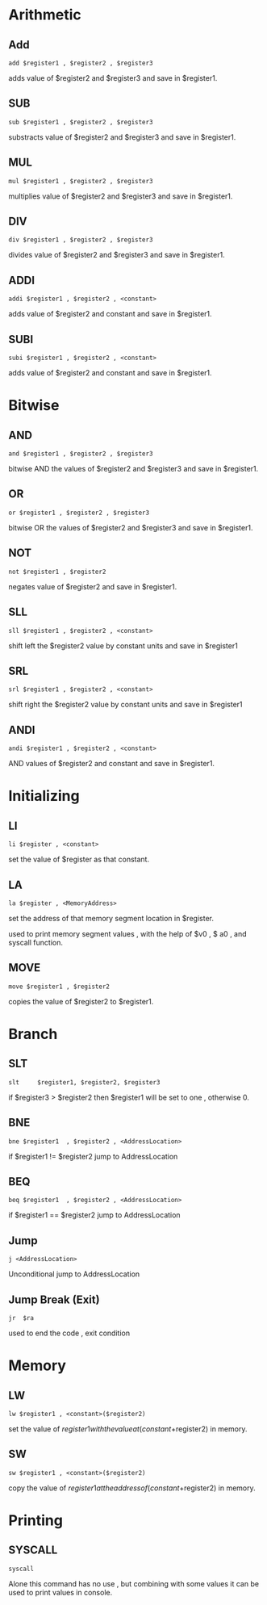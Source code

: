# Arithmetic

## Add

```
add $register1 , $register2 , $register3
```

adds value of $register2 and $register3 and save in $register1.

## SUB

```
sub $register1 , $register2 , $register3
```

substracts value of $register2 and $register3 and save in $register1.

## MUL

```
mul $register1 , $register2 , $register3
```

multiplies value of $register2 and $register3 and save in $register1.

## DIV

```
div $register1 , $register2 , $register3
```

divides value of $register2 and $register3 and save in $register1.

## ADDI

```
addi $register1 , $register2 , <constant>
```

adds value of $register2 and constant and save in $register1.

## SUBI

```
subi $register1 , $register2 , <constant>
```

adds value of $register2 and constant and save in $register1.

# Bitwise

## AND

```
and $register1 , $register2 , $register3
```

bitwise AND the values of $register2 and $register3 and save in $register1.

## OR

```
or $register1 , $register2 , $register3
```

bitwise OR the values of $register2 and $register3 and save in $register1.

## NOT

```
not $register1 , $register2
```

negates value of $register2 and save in $register1.

## SLL

```
sll $register1 , $register2 , <constant>
```

shift left the $register2 value by constant units and save in $register1

## SRL

```
srl $register1 , $register2 , <constant>
```

shift right the $register2 value by constant units and save in $register1

## ANDI

```
andi $register1 , $register2 , <constant>
```

AND values of $register2 and constant and save in $register1.

# Initializing

## LI

```
li $register , <constant>
```

set the value of $register as that constant.

## LA

```
la $register , <MemoryAddress>
```

set the address of that memory segment location in $register.

used to print memory segment values , with the help of $v0 , $ a0 , and syscall function.

## MOVE

```
move $register1 , $register2
```

copies the value of $register2 to $register1.

# Branch

## SLT

```
slt     $register1, $register2, $register3
```

if $register3 > $register2 then $register1 will be set to one , otherwise 0.

## BNE

```
bne $register1  , $register2 , <AddressLocation>
```

if $register1 != $register2 jump to AddressLocation

## BEQ

```
beq $register1  , $register2 , <AddressLocation>
```

if $register1 == $register2 jump to AddressLocation

## Jump

```
j <AddressLocation>
```

Unconditional jump to AddressLocation

## Jump Break (Exit)

```
jr  $ra
```

used to end the code , exit condition

# Memory

## LW

```
lw $register1 , <constant>($register2)
```

set the value of $register1 with the value at (constant+$register2) in memory.

## SW

```
sw $register1 , <constant>($register2)
```

copy the value of $register1 at the address of (constant+$register2) in memory.

# Printing

## SYSCALL

```
syscall
```

Alone this command has no use , but combining with some values it can be used to print values in console.

